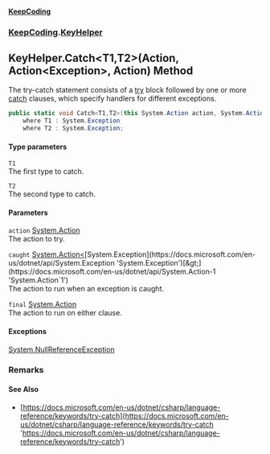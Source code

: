#### [KeepCoding](index.md 'index')
### [KeepCoding](KeepCoding.md 'KeepCoding').[KeyHelper](KeepCoding_KeyHelper.md 'KeepCoding.KeyHelper')
## KeyHelper.Catch&lt;T1,T2&gt;(Action, Action&lt;Exception&gt;, Action) Method
The try-catch statement consists of a [try](https://docs.microsoft.com/en-us/dotnet/csharp/language-reference/keywords/try 'https://docs.microsoft.com/en-us/dotnet/csharp/language-reference/keywords/try') block followed by one or more [catch](https://docs.microsoft.com/en-us/dotnet/csharp/language-reference/keywords/catch 'https://docs.microsoft.com/en-us/dotnet/csharp/language-reference/keywords/catch') clauses, which specify handlers for different exceptions.  
```csharp
public static void Catch<T1,T2>(this System.Action action, System.Action<System.Exception> caught=null, System.Action final=null)
    where T1 : System.Exception
    where T2 : System.Exception;
```
#### Type parameters
<a name='KeepCoding_KeyHelper_Catch_T1_T2_(System_Action_System_Action_System_Exception__System_Action)_T1'></a>
`T1`  
The first type to catch.
  
<a name='KeepCoding_KeyHelper_Catch_T1_T2_(System_Action_System_Action_System_Exception__System_Action)_T2'></a>
`T2`  
The second type to catch.
  
#### Parameters
<a name='KeepCoding_KeyHelper_Catch_T1_T2_(System_Action_System_Action_System_Exception__System_Action)_action'></a>
`action` [System.Action](https://docs.microsoft.com/en-us/dotnet/api/System.Action 'System.Action')  
The action to try.
  
<a name='KeepCoding_KeyHelper_Catch_T1_T2_(System_Action_System_Action_System_Exception__System_Action)_caught'></a>
`caught` [System.Action&lt;](https://docs.microsoft.com/en-us/dotnet/api/System.Action-1 'System.Action`1')[System.Exception](https://docs.microsoft.com/en-us/dotnet/api/System.Exception 'System.Exception')[&gt;](https://docs.microsoft.com/en-us/dotnet/api/System.Action-1 'System.Action`1')  
The action to run when an exception is caught.
  
<a name='KeepCoding_KeyHelper_Catch_T1_T2_(System_Action_System_Action_System_Exception__System_Action)_final'></a>
`final` [System.Action](https://docs.microsoft.com/en-us/dotnet/api/System.Action 'System.Action')  
The action to run on either clause.
  
#### Exceptions
[System.NullReferenceException](https://docs.microsoft.com/en-us/dotnet/api/System.NullReferenceException 'System.NullReferenceException')  
### Remarks
#### See Also
- [https://docs.microsoft.com/en-us/dotnet/csharp/language-reference/keywords/try-catch](https://docs.microsoft.com/en-us/dotnet/csharp/language-reference/keywords/try-catch 'https://docs.microsoft.com/en-us/dotnet/csharp/language-reference/keywords/try-catch')

